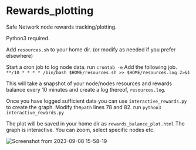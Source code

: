 # Rewards_plotting
Safe Network node rewards tracking/plotting.

Python3 required.

Add `resources.sh` to your home dir. 
(or modify as needed if you prefer elsewhere)

Start a cron job to log node data.
run `crontab -e`
Add the following job.
`**/10 * * * * /bin/bash $HOME/resources.sh >> $HOME/resources.log 2>&1`

This will take a snapshot of your node/nodes resources and rewards balance every 10 minutes and create a log thereof, `resources.log`.

Once you have logged sufficient data you can use `interactive_rewards.py` to create the graph.
Modify the`path` lines 78 and 82.
run `python3 interactive_rewards.py`

The plot will be saved in your home dir as `rewards_balance_plot.html`
The graph is interactive.
You can zoom, select specific nodes etc. 


![Screenshot from 2023-09-08 15-58-19](https://github.com/javages/Rewards_plotting/assets/59794857/7391838c-7f63-4dfb-bddb-87174d0baa42)
